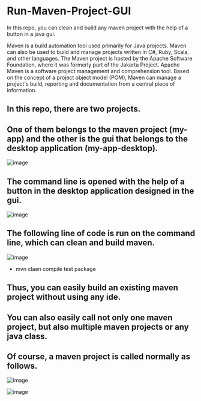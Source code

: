 # Run-Maven-Project-GUI
In this repo, you can clean and build any maven project with the help of a button in a java gui.

Maven is a build automation tool used primarily for Java projects. Maven can also be used to build and manage projects written in C#, Ruby, Scala, and other languages. The Maven project is hosted by the Apache Software Foundation, where it was formerly part of the Jakarta Project. Apache Maven is a software project management and comprehension tool. Based on the concept of a project object model (POM), Maven can manage a project's build, reporting and documentation from a central piece of information.

## In this repo, there are two projects.
## One of them belongs to the maven project (my-app) and the other is the gui that belongs to the desktop application (my-app-desktop).

![image](https://user-images.githubusercontent.com/5441882/131273700-ecd6c9b8-7a94-47e4-bb33-582f90bcbed2.png)

## The command line is opened with the help of a button in the desktop application designed in the gui. 

![image](https://user-images.githubusercontent.com/5441882/131273673-25f5f9e2-4393-47d9-8ddf-af434dd54b9c.png)

## The following line of code is run on the command line, which can clean and build maven.

![image](https://user-images.githubusercontent.com/5441882/131273359-6269edd8-fb24-4cbb-a335-19c4b643ddec.png)

* mvn claen compile test package

## Thus, you can easily build an existing maven project without using any ide. 
## You can also easily call not only one maven project, but also multiple maven projects or any java class.


## Of course, a maven project is called normally as follows.

![image](https://user-images.githubusercontent.com/5441882/131273747-ade31cc4-cc0a-4f44-a6b3-64e4df9a1b22.png)

![image](https://user-images.githubusercontent.com/5441882/131273794-683fcc60-f87c-4174-9420-22847d3db827.png)

